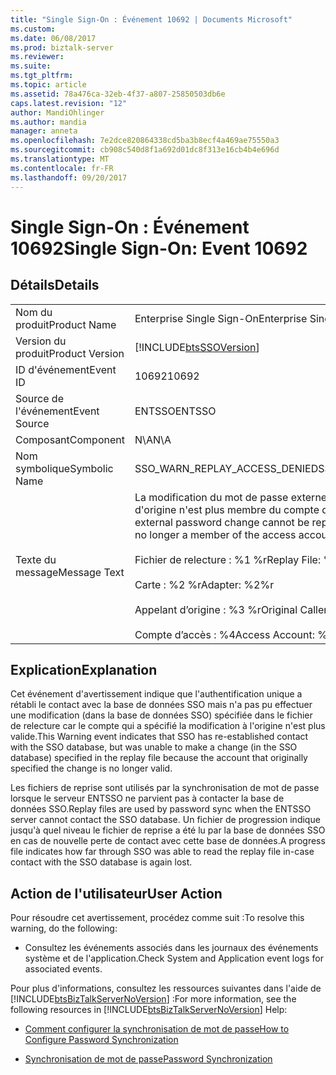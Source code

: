```yaml
---
title: "Single Sign-On : Événement 10692 | Documents Microsoft"
ms.custom: 
ms.date: 06/08/2017
ms.prod: biztalk-server
ms.reviewer: 
ms.suite: 
ms.tgt_pltfrm: 
ms.topic: article
ms.assetid: 78a476ca-32eb-4f37-a807-25850503db6e
caps.latest.revision: "12"
author: MandiOhlinger
ms.author: mandia
manager: anneta
ms.openlocfilehash: 7e2dce820864338cd5ba3b8ecf4a469ae75550a3
ms.sourcegitcommit: cb908c540d8f1a692d01dc8f313e16cb4b4e696d
ms.translationtype: MT
ms.contentlocale: fr-FR
ms.lasthandoff: 09/20/2017
---
```

# <a name="single-sign-on-event-10692"></a><span data-ttu-id="adc68-102">Single Sign-On : Événement 10692</span><span class="sxs-lookup"><span data-stu-id="adc68-102">Single Sign-On: Event 10692</span></span>
## <a name="details"></a><span data-ttu-id="adc68-103">Détails</span><span class="sxs-lookup"><span data-stu-id="adc68-103">Details</span></span>  
  
|||  
|-|-|  
|<span data-ttu-id="adc68-104">Nom du produit</span><span class="sxs-lookup"><span data-stu-id="adc68-104">Product Name</span></span>|<span data-ttu-id="adc68-105">Enterprise Single Sign-On</span><span class="sxs-lookup"><span data-stu-id="adc68-105">Enterprise Single Sign-On</span></span>|  
|<span data-ttu-id="adc68-106">Version du produit</span><span class="sxs-lookup"><span data-stu-id="adc68-106">Product Version</span></span>|[!INCLUDE[btsSSOVersion](../includes/btsssoversion-md.md)]|  
|<span data-ttu-id="adc68-107">ID d'événement</span><span class="sxs-lookup"><span data-stu-id="adc68-107">Event ID</span></span>|<span data-ttu-id="adc68-108">10692</span><span class="sxs-lookup"><span data-stu-id="adc68-108">10692</span></span>|  
|<span data-ttu-id="adc68-109">Source de l'événement</span><span class="sxs-lookup"><span data-stu-id="adc68-109">Event Source</span></span>|<span data-ttu-id="adc68-110">ENTSSO</span><span class="sxs-lookup"><span data-stu-id="adc68-110">ENTSSO</span></span>|  
|<span data-ttu-id="adc68-111">Composant</span><span class="sxs-lookup"><span data-stu-id="adc68-111">Component</span></span>|<span data-ttu-id="adc68-112">N\A</span><span class="sxs-lookup"><span data-stu-id="adc68-112">N\A</span></span>|  
|<span data-ttu-id="adc68-113">Nom symbolique</span><span class="sxs-lookup"><span data-stu-id="adc68-113">Symbolic Name</span></span>|<span data-ttu-id="adc68-114">SSO_WARN_REPLAY_ACCESS_DENIED</span><span class="sxs-lookup"><span data-stu-id="adc68-114">SSO_WARN_REPLAY_ACCESS_DENIED</span></span>|  
|<span data-ttu-id="adc68-115">Texte du message</span><span class="sxs-lookup"><span data-stu-id="adc68-115">Message Text</span></span>|<span data-ttu-id="adc68-116">La modification du mot de passe externe ne peut pas être relue car l'appelant d'origine n'est plus membre du compte d'accès pour l'adaptateur.%r</span><span class="sxs-lookup"><span data-stu-id="adc68-116">The external password change cannot be replayed because the original caller is no longer a member of the access account for the adapter.%r</span></span><br /><br /> <span data-ttu-id="adc68-117">Fichier de relecture : %1 %r</span><span class="sxs-lookup"><span data-stu-id="adc68-117">Replay File: %1%r</span></span><br /><br /> <span data-ttu-id="adc68-118">Carte : %2 %r</span><span class="sxs-lookup"><span data-stu-id="adc68-118">Adapter: %2%r</span></span><br /><br /> <span data-ttu-id="adc68-119">Appelant d’origine : %3 %r</span><span class="sxs-lookup"><span data-stu-id="adc68-119">Original Caller: %3%r</span></span><br /><br /> <span data-ttu-id="adc68-120">Compte d’accès : %4</span><span class="sxs-lookup"><span data-stu-id="adc68-120">Access Account: %4</span></span>|  
  
## <a name="explanation"></a><span data-ttu-id="adc68-121">Explication</span><span class="sxs-lookup"><span data-stu-id="adc68-121">Explanation</span></span>  
 <span data-ttu-id="adc68-122">Cet événement d'avertissement indique que l'authentification unique a rétabli le contact avec la base de données SSO mais n'a pas pu effectuer une modification (dans la base de données SSO) spécifiée dans le fichier de relecture car le compte qui a spécifié la modification à l'origine n'est plus valide.</span><span class="sxs-lookup"><span data-stu-id="adc68-122">This Warning event indicates that SSO has re-established contact with the SSO database, but was unable to make a change (in the SSO database) specified in the replay file because the account that originally specified the change is no longer valid.</span></span>  
  
 <span data-ttu-id="adc68-123">Les fichiers de reprise sont utilisés par la synchronisation de mot de passe lorsque le serveur ENTSSO ne parvient pas à contacter la base de données SSO.</span><span class="sxs-lookup"><span data-stu-id="adc68-123">Replay files are used by password sync when the ENTSSO server cannot contact the SSO database.</span></span> <span data-ttu-id="adc68-124">Un fichier de progression indique jusqu'à quel niveau le fichier de reprise a été lu par la base de données SSO en cas de nouvelle perte de contact avec cette base de données.</span><span class="sxs-lookup"><span data-stu-id="adc68-124">A progress file indicates how far through SSO was able to read the replay file in-case contact with the SSO database is again lost.</span></span>  
  
## <a name="user-action"></a><span data-ttu-id="adc68-125">Action de l'utilisateur</span><span class="sxs-lookup"><span data-stu-id="adc68-125">User Action</span></span>  
 <span data-ttu-id="adc68-126">Pour résoudre cet avertissement, procédez comme suit :</span><span class="sxs-lookup"><span data-stu-id="adc68-126">To resolve this warning, do the following:</span></span>  
  
-   <span data-ttu-id="adc68-127">Consultez les événements associés dans les journaux des événements système et de l'application.</span><span class="sxs-lookup"><span data-stu-id="adc68-127">Check System and Application event logs for associated events.</span></span>  
  
 <span data-ttu-id="adc68-128">Pour plus d'informations, consultez les ressources suivantes dans l'aide de [!INCLUDE[btsBizTalkServerNoVersion](../includes/btsbiztalkservernoversion-md.md)] :</span><span class="sxs-lookup"><span data-stu-id="adc68-128">For more information, see the following resources in [!INCLUDE[btsBizTalkServerNoVersion](../includes/btsbiztalkservernoversion-md.md)] Help:</span></span>  
  
-   [<span data-ttu-id="adc68-129">Comment configurer la synchronisation de mot de passe</span><span class="sxs-lookup"><span data-stu-id="adc68-129">How to Configure Password Synchronization</span></span>](../core/how-to-configure-password-synchronization.md)  
  
-   [<span data-ttu-id="adc68-130">Synchronisation de mot de passe</span><span class="sxs-lookup"><span data-stu-id="adc68-130">Password Synchronization</span></span>](../core/password-synchronization2.md)